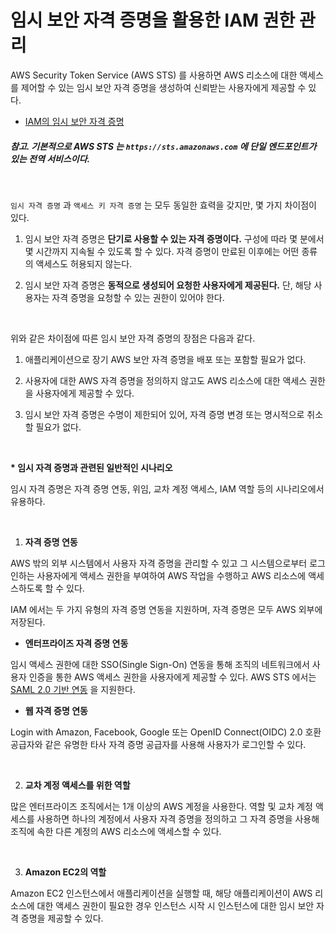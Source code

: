 # 임시 보안 자격 증명을 활용한 IAM 권한 관리

AWS Security Token Service (AWS STS) 를 사용하면 AWS 리소스에 대한 액세스를 제어할 수 있는 임시 보안 자격 증명을 생성하여 신뢰받는 사용자에게 제공할 수 있다.

* [IAM의 임시 보안 자격 증명](https://docs.aws.amazon.com/ko_kr/IAM/latest/UserGuide/id_credentials_temp.html)

##### 참고. 기본적으로 AWS STS 는 `https://sts.amazonaws.com` 에 단일 엔드포인트가 있는 전역 서비스이다.

<br>

`임시 자격 증명` 과 `액세스 키 자격 증명` 는 모두 동일한 효력을 갖지만, 몇 가지 차이점이 있다.

1. 임시 보안 자격 증명은 **단기로 사용할 수 있는 자격 증명이다.** 구성에 따라 몇 분에서 몇 시간까지 지속될 수 있도록 할 수 있다. 자격 증명이 만료된 이후에는 어떤 종류의 액세스도 허용되지 않는다.

2. 임시 보안 자격 증명은 **동적으로 생성되어 요청한 사용자에게 제공된다.** 단, 해당 사용자는 자격 증명을 요청할 수 있는 권한이 있어야 한다.

<br>

위와 같은 차이점에 따른 임시 보안 자격 증명의 장점은 다음과 같다.

1. 애플리케이션으로 장기 AWS 보안 자격 증명을 배포 또는 포함할 필요가 없다.

2. 사용자에 대한 AWS 자격 증명을 정의하지 않고도 AWS 리소스에 대한 액세스 권한을 사용자에게 제공할 수 있다.

3. 임시 보안 자격 증명은 수명이 제한되어 있어, 자격 증명 변경 또는 명시적으로 취소할 필요가 없다.

<br>

**\* 임시 자격 증명과 관련된 일반적인 시나리오**

임시 자격 증명은 자격 증명 연동, 위임, 교차 계정 액세스, IAM 역할 등의 시나리오에서 유용하다.

<br>

1. **자격 증명 연동**

AWS 밖의 외부 시스템에서 사용자 자격 증명을 관리할 수 있고 그 시스템으로부터 로그인하는 사용자에게 액세스 권한을 부여하여 AWS 작업을 수행하고 AWS 리소스에 액세스하도록 할 수 있다.

IAM 에서는 두 가지 유형의 자격 증명 연동을 지원하며, 자격 증명은 모두 AWS 외부에 저장된다.

* **엔터프라이즈 자격 증명 연동**

임시 액세스 권한에 대한 SSO(Single Sign-On) 연동을 통해 조직의 네트워크에서 사용자 인증을 통한 AWS 액세스 권한을 사용자에게 제공할 수 있다. AWS STS 에서는 [SAML 2.0 기반 연동](https://docs.aws.amazon.com/ko_kr/IAM/latest/UserGuide/id_roles_providers_saml.html) 을 지원한다.

* **웹 자격 증명 연동**

Login with Amazon, Facebook, Google 또는 OpenID Connect(OIDC) 2.0 호환 공급자와 같은 유명한 타사 자격 증명 공급자를 사용해 사용자가 로그인할 수 있다.

<br>

2. **교차 계정 액세스를 위한 역할**

많은 엔터프라이즈 조직에서는 1개 이상의 AWS 계정을 사용한다. 역할 및 교차 계정 액세스를 사용하면 하나의 계정에서 사용자 자격 증명을 정의하고 그 자격 증명을 사용해 조직에 속한 다른 계정의 AWS 리소스에 액세스할 수 있다.

<br>

3. **Amazon EC2의 역할**

Amazon EC2 인스턴스에서 애플리케이션을 실행할 때, 해당 애플리케이션이 AWS 리소스에 대한 액세스 권한이 필요한 경우 인스턴스 시작 시 인스턴스에 대한 임시 보안 자격 증명을 제공할 수 있다.
